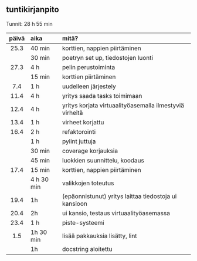 ## tuntikirjanpito

Tunnit: 28 h 55 min

| päivä | aika | mitä? |
| :----:|:-----| :-----|
| 25.3 | 40 min | korttien, nappien piirtäminen |
|  | 30 min | poetryn set up, tiedostojen luonti |
| 27.3 | 4 h | pelin perustoiminta |
|  | 15 min | korttien piirtäminen |
| 7.4 | 1 h | uudelleen järjestely |
| 11.4 | 4 h | yritys saada tasks toimimaan |
| 12.4 | 4 h | yritys korjata virtuaalityöasemalla ilmestyviä virheitä |
| 13.4 | 1 h | virheet korjattu |
| 16.4 | 2 h | refaktorointi |
| | 1 h | pylint juttuja |
| | 30 min | coverage korjauksia |
| | 45 min | luokkien suunnittelu, koodaus |
| 17.4 | 15 min | korttien, nappien piirtäminen |
| | 4 h 30 min | valikkojen toteutus |
| 19.4 | 1h | (epäonnistunut) yritys laittaa tiedostoja ui kansioon |
| 20.4 | 2h | ui kansio, testaus virtuaalityöasemassa |
| 23.4 | 1 h | piste-systeemi |
| 1.5 | 1h 30 min | lisää pakkauksia lisätty, lint |
| | 1h | docstring aloitettu |
